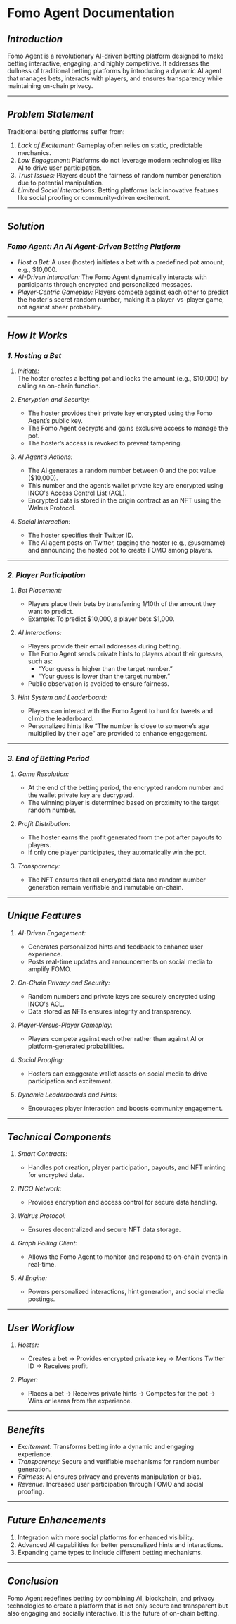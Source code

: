 # Fomo Agent Documentation

## *Introduction*

Fomo Agent is a revolutionary AI-driven betting platform designed to make betting interactive, engaging, and highly competitive. It addresses the dullness of traditional betting platforms by introducing a dynamic AI agent that manages bets, interacts with players, and ensures transparency while maintaining on-chain privacy.

---

## *Problem Statement*

Traditional betting platforms suffer from:

1. *Lack of Excitement:* Gameplay often relies on static, predictable mechanics.  
2. *Low Engagement:* Platforms do not leverage modern technologies like AI to drive user participation.  
3. *Trust Issues:* Players doubt the fairness of random number generation due to potential manipulation.  
4. *Limited Social Interactions:* Betting platforms lack innovative features like social proofing or community-driven excitement.  

---

## *Solution*

### *Fomo Agent: An AI Agent-Driven Betting Platform*

- *Host a Bet:* A user (hoster) initiates a bet with a predefined pot amount, e.g., $10,000.  
- *AI-Driven Interaction:* The Fomo Agent dynamically interacts with participants through encrypted and personalized messages.  
- *Player-Centric Gameplay:* Players compete against each other to predict the hoster's secret random number, making it a player-vs-player game, not against sheer probability.

---

## *How It Works*

### *1. Hosting a Bet*
1. *Initiate:*  
   The hoster creates a betting pot and locks the amount (e.g., $10,000) by calling an on-chain function.  

2. *Encryption and Security:*  
   - The hoster provides their private key encrypted using the Fomo Agent’s public key.  
   - The Fomo Agent decrypts and gains exclusive access to manage the pot.  
   - The hoster’s access is revoked to prevent tampering.  

3. *AI Agent’s Actions:*  
   - The AI generates a random number between 0 and the pot value ($10,000).  
   - This number and the agent’s wallet private key are encrypted using INCO's Access Control List (ACL).  
   - Encrypted data is stored in the origin contract as an NFT using the Walrus Protocol.

4. *Social Interaction:*  
   - The hoster specifies their Twitter ID.  
   - The AI agent posts on Twitter, tagging the hoster (e.g., @username) and announcing the hosted pot to create FOMO among players.

---

### *2. Player Participation*
1. *Bet Placement:*  
   - Players place their bets by transferring 1/10th of the amount they want to predict.  
   - Example: To predict $10,000, a player bets $1,000.  

2. *AI Interactions:*  
   - Players provide their email addresses during betting.  
   - The Fomo Agent sends private hints to players about their guesses, such as:  
     - “Your guess is higher than the target number.”  
     - “Your guess is lower than the target number.”  
   - Public observation is avoided to ensure fairness.  

3. *Hint System and Leaderboard:*  
   - Players can interact with the Fomo Agent to hunt for tweets and climb the leaderboard.  
   - Personalized hints like “The number is close to someone’s age multiplied by their age” are provided to enhance engagement.

---

### *3. End of Betting Period*
1. *Game Resolution:*  
   - At the end of the betting period, the encrypted random number and the wallet private key are decrypted.  
   - The winning player is determined based on proximity to the target random number.  

2. *Profit Distribution:*  
   - The hoster earns the profit generated from the pot after payouts to players.  
   - If only one player participates, they automatically win the pot.  

3. *Transparency:*  
   - The NFT ensures that all encrypted data and random number generation remain verifiable and immutable on-chain.

---

## *Unique Features*
1. *AI-Driven Engagement:*  
   - Generates personalized hints and feedback to enhance user experience.  
   - Posts real-time updates and announcements on social media to amplify FOMO.  

2. *On-Chain Privacy and Security:*  
   - Random numbers and private keys are securely encrypted using INCO's ACL.  
   - Data stored as NFTs ensures integrity and transparency.  

3. *Player-Versus-Player Gameplay:*  
   - Players compete against each other rather than against AI or platform-generated probabilities.

4. *Social Proofing:*  
   - Hosters can exaggerate wallet assets on social media to drive participation and excitement.  

5. *Dynamic Leaderboards and Hints:*  
   - Encourages player interaction and boosts community engagement.

---

## *Technical Components*
1. *Smart Contracts:*  
   - Handles pot creation, player participation, payouts, and NFT minting for encrypted data.  

2. *INCO Network:*  
   - Provides encryption and access control for secure data handling.  

3. *Walrus Protocol:*  
   - Ensures decentralized and secure NFT data storage.  

4. *Graph Polling Client:*  
   - Allows the Fomo Agent to monitor and respond to on-chain events in real-time.  

5. *AI Engine:*  
   - Powers personalized interactions, hint generation, and social media postings.

---

## *User Workflow*
1. *Hoster:*  
   - Creates a bet → Provides encrypted private key → Mentions Twitter ID → Receives profit.  

2. *Player:*  
   - Places a bet → Receives private hints → Competes for the pot → Wins or learns from the experience.  

---

## *Benefits*
- *Excitement:* Transforms betting into a dynamic and engaging experience.  
- *Transparency:* Secure and verifiable mechanisms for random number generation.  
- *Fairness:* AI ensures privacy and prevents manipulation or bias.  
- *Revenue:* Increased user participation through FOMO and social proofing.

---

## *Future Enhancements*
1. Integration with more social platforms for enhanced visibility.  
2. Advanced AI capabilities for better personalized hints and interactions.  
3. Expanding game types to include different betting mechanisms.

--- 

## *Conclusion*

Fomo Agent redefines betting by combining AI, blockchain, and privacy technologies to create a platform that is not only secure and transparent but also engaging and socially interactive. It is the future of on-chain betting.
